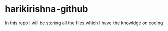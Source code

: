 # harikirishna-github
In this repo I will be storing all the files which I have the knowldge on coding
